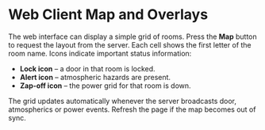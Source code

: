 # Web Client Map and Overlays

The web interface can display a simple grid of rooms. Press the **Map** button to
request the layout from the server. Each cell shows the first letter of the room
name. Icons indicate important status information:

- **Lock icon** – a door in that room is locked.
- **Alert icon** – atmospheric hazards are present.
- **Zap‑off icon** – the power grid for that room is down.

The grid updates automatically whenever the server broadcasts door, atmospherics
or power events. Refresh the page if the map becomes out of sync.
